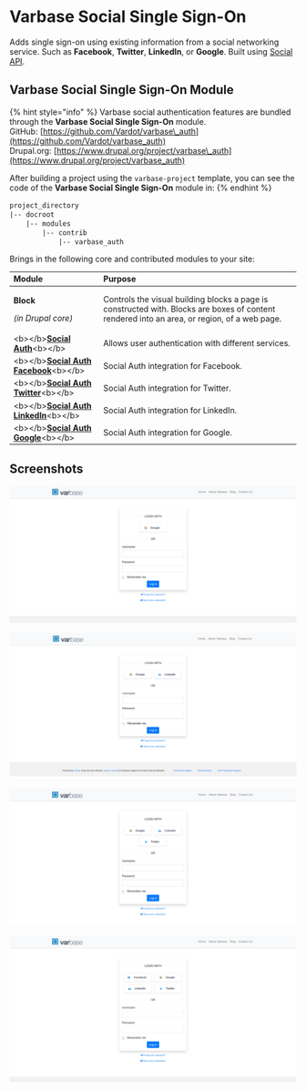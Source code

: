 # Varbase Social Single Sign-On

Adds single sign-on using existing information from a social networking service. Such as **Facebook**, **Twitter**, **LinkedIn**, or **Google**. Built using [Social API](https://www.drupal.org/project/social_api).

## Varbase Social Single Sign-On Module

{% hint style="info" %}
Varbase social authentication features are bundled through the **Varbase Social Single Sign-On** module.  
GitHub: [https://github.com/Vardot/varbase\_auth](https://github.com/Vardot/varbase_auth)  
Drupal.org: [https://www.drupal.org/project/varbase\_auth](https://www.drupal.org/project/varbase_auth)

After building a project using the `varbase-project` template, you can see the code of the **Varbase Social Single Sign-On** module in:
{% endhint %}

```text
project_directory
|-- docroot
    |-- modules
        |-- contrib
            |-- varbase_auth
```

Brings in the following core and contributed modules to your site:

<table>
  <thead>
    <tr>
      <th style="text-align:left">Module</th>
      <th style="text-align:left">Purpose</th>
    </tr>
  </thead>
  <tbody>
    <tr>
      <td style="text-align:left">
        <p><b>Block</b>
        </p>
        <p><em>(in Drupal core)</em>
        </p>
      </td>
      <td style="text-align:left">Controls the visual building blocks a page is constructed with. Blocks
        are boxes of content rendered into an area, or region, of a web page.</td>
    </tr>
    <tr>
      <td style="text-align:left">&lt;b&gt;&lt;/b&gt;<a href="https://www.drupal.org/project/social_auth"><b>Social Auth</b></a>&lt;b&gt;&lt;/b&gt;</td>
      <td
      style="text-align:left">Allows user authentication with different services.</td>
    </tr>
    <tr>
      <td style="text-align:left">&lt;b&gt;&lt;/b&gt;<a href="https://www.drupal.org/project/social_auth_facebook/"><b>Social Auth Facebook</b></a>&lt;b&gt;&lt;/b&gt;</td>
      <td
      style="text-align:left">Social Auth integration for Facebook.</td>
    </tr>
    <tr>
      <td style="text-align:left">&lt;b&gt;&lt;/b&gt;<a href="https://www.drupal.org/project/social_auth_twitter"><b>Social Auth Twitter</b></a>&lt;b&gt;&lt;/b&gt;</td>
      <td
      style="text-align:left">Social Auth integration for Twitter.</td>
    </tr>
    <tr>
      <td style="text-align:left">&lt;b&gt;&lt;/b&gt;<a href="https://www.drupal.org/project/social_auth_linkedin/"><b>Social Auth LinkedIn</b></a>&lt;b&gt;&lt;/b&gt;</td>
      <td
      style="text-align:left">Social Auth integration for LinkedIn.</td>
    </tr>
    <tr>
      <td style="text-align:left">&lt;b&gt;&lt;/b&gt;<a href="https://www.drupal.org/project/social_auth_google/"><b>Social Auth Google</b></a>&lt;b&gt;&lt;/b&gt;</td>
      <td
      style="text-align:left">Social Auth integration for Google.</td>
    </tr>
  </tbody>
</table>

## Screenshots

![Google Integration](../../../.gitbook/assets/varbase-login-social-auth-1-network-xl.png)

![Two Social Buttons](../../../.gitbook/assets/varbase-login-social-auth-2-networks-xl.png)

![Three Social Buttons](../../../.gitbook/assets/varbase-login-social-auth-3-networks-xl.png)

![Four Social Buttons ](../../../.gitbook/assets/varbase-login-social-auth-4-networks-xl.png)











